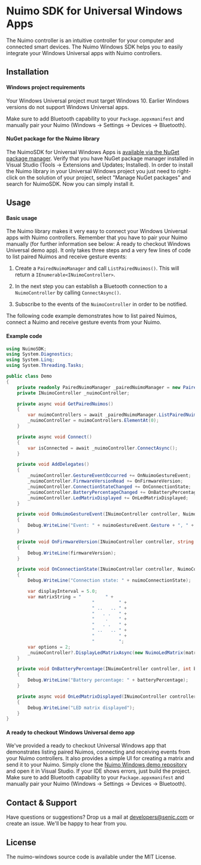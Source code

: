 # Nuimo SDK for Universal Windows Apps

The Nuimo controller is an intuitive controller for your computer and connected smart devices. The Nuimo Windows SDK helps you to easily integrate your Windows Universal apps with Nuimo controllers.

## Installation

#### Windows project requirements

Your Windows Universal project must target Windows 10. Earlier Windows versions do not support Windows Universal apps.

Make sure to add Bluetooth capability to your `Package.appxmanifest` and manually pair your Nuimo (Windows -> Settings -> Devices -> Bluetooth).

#### NuGet package for the Nuimo library

The NuimoSDK for Universal Windows Apps is [available via the NuGet package manager](https://www.nuget.org/packages/NuimoSDK/). Verify that you have NuGet package manager installed in Visual Studio (Tools -> Extensions and Updates; Installed). In order to install the Nuimo library in your Universal Windows project you just need to right-click on the solution of your project, select "Manage NuGet packages" and search for NuimoSDK. Now you can simply install it.

## Usage

#### Basic usage

The Nuimo library makes it very easy to connect your Windows Universal apps with Nuimo controllers. Remember that you have to pair your Nuimo manually (for further information see below: A ready to checkout Windows Universal demo app). It only takes three steps and a very few lines of code to list paired Nuimos and receive gesture events:

1. Create a `PairedNuimoManager` and call `ListPairedNuimos()`. This will return a `IEnumerable<INuimoController>`.

2. In the next step you can establish a Bluetooth connection to a `NuimoController` by calling `ConnectAsync()`.

3. Subscribe to the events of the `NuimoController` in order to be notified.

The following code example demonstrates how to list paired Nuimos, connect a Nuimo and receive gesture events from your Nuimo.

#### Example code

```C#
using NuimoSDK;
using System.Diagnostics;
using System.Linq;
using System.Threading.Tasks;

public class Demo
{
	private readonly PairedNuimoManager _pairedNuimoManager = new PairedNuimoManager();
	private INuimoController _nuimoController;

	private async void GetPairedNuimos()
	{
		var nuimoControllers = await _pairedNuimoManager.ListPairedNuimosAsync();
		_nuimoController = nuimoControllers.ElementAt(0);
	}

	private async void Connect()
	{
		var isConnected = await _nuimoController.ConnectAsync();
	}

	private void AddDelegates()
	{
		_nuimoController.GestureEventOccurred += OnNuimoGestureEvent;
		_nuimoController.FirmwareVersionRead += OnFirmwareVersion;
		_nuimoController.ConnectionStateChanged += OnConnectionState;
		_nuimoController.BatteryPercentageChanged += OnBatteryPercentage;
		_nuimoController.LedMatrixDisplayed += OnLedMatrixDisplayed;
	}

	private void OnNuimoGestureEvent(INuimoController controller, NuimoGestureEvent nuimoGestureEvent)
	{
		Debug.WriteLine("Event: " + nuimoGestureEvent.Gesture + ", " + nuimoGestureEvent.Value);
	}

	private void OnFirmwareVersion(INuimoController controller, string firmwareVersion)
	{
		Debug.WriteLine(firmwareVersion);
	}

	private void OnConnectionState(INuimoController controller, NuimoConnectionState nuimoConnectionState)
	{
		Debug.WriteLine("Connection state: " + nuimoConnectionState);

		var displayInterval = 5.0;
		var matrixString = "         " +
								"         " +
								" ..   .. " +
								"   . .   " +
								"    .    " +
								"   . .   " +
								" ..   .. " +
								"         " +
								"         ";
		var options = 2;
		_nuimoController?.DisplayLedMatrixAsync(new NuimoLedMatrix(matrixString), displayInterval, options);
	}

	private void OnBatteryPercentage(INuimoController controller, int batteryPercentage)
	{
		Debug.WriteLine("Battery percentage: " + batteryPercentage);
	}

	private async void OnLedMatrixDisplayed(INuimoController controller)
	{
		Debug.WriteLine("LED matrix displayed");
	}
}
```

#### A ready to checkout Windows Universal demo app

We've provided a ready to checkout Universal Windows app that demonstrates listing paired Nuimos, connecting and receiving events from your Nuimo controllers. It also provides a simple UI for creating a matrix and send it to your Nuimo. Simply clone the [Nuimo Windows demo repository](https://github.com/getsenic/nuimo-windows-demo) and open it in Visual Studio. If your IDE shows errors, just build the project. Make sure to add Bluetooth capability to your `Package.appxmanifest` and manually pair your Nuimo (Windows -> Settings -> Devices -> Bluetooth).

## Contact & Support

Have questions or suggestions? Drop us a mail at developers@senic.com or create an issue. We'll be happy to hear from you.

## License

The nuimo-windows source code is available under the MIT License.
